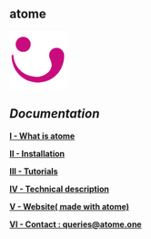  atome
 -

 <img src="https://github.com/atomecorp/atome/raw/master/www/public/medias/images/atome.svg" width="100" />
 
***Documentation***
-

**[I - What is atome](./framework/what_is_it.md)**

**[II - Installation](./installation/kickstart.md)**

**[III - Tutorials](./tutorials/tutorials.md)**

**[IV - Technical description](./tutorials/techincal/technical_description.md)**

**[V - Website( made with atome) ](http://atome.one)**

**[VI - Contact : queries@atome.one](mailto:contact@atome.one)**
